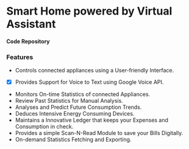 # Smart Home powered by Virtual Assistant
#### Code Repository

### Features

- Controls connected appliances using a User-friendly Interface.
-[x] Provides Support for Voice to Text using Google Voice API.
- Monitors On-time Statistics of connected Appliances.
- Review Past Statistics for Manual Analysis.
- Analyses and Predict Future Consumption Trends.
- Deduces Intensive Energy Consuming Devices.
- Maintains a Innovative Ledger that keeps your Expenses and Consumption in check.
- Provides a simple Scan-N-Read Module to save your Bills Digitally.
- On-demand Statistics Fetching and Exporting.
